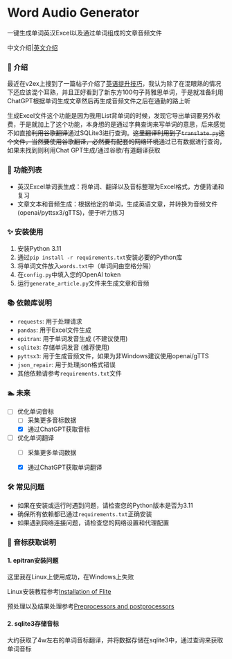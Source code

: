 # Word Audio Generator
一键生成单词英汉Excel以及通过单词组成的文章音频文件

中文介绍|[英文介绍](https://github.com/datehoer/WordAudioGenerator/blob/main/readme_en.md)

### 💬 介绍
最近在v2ex上搜到了一篇帖子介绍了[英语提升技巧](https://www.v2ex.com/t/940277)，我认为除了在混眼熟的情况下还应该混个耳熟，并且正好看到了新东方100句子背雅思单词，于是就准备利用ChatGPT根据单词生成文章然后再生成音频文件之后在通勤的路上听

生成Excel文件这个功能是因为我用List背单词的时候，发现它导出单词要另外收费，于是就加上了这个功能，本身想的是通过字典查询来写单词的意思，后来感觉不如直接~~利用谷歌翻译~~通过SQLite3进行查询。~~这里翻译利用到了`translate.py`这个文件，当然要使用谷歌翻译，必然要有配套的网络环境~~通过已有数据进行查询，如果未找到则利用Chat GPT生成/通过谷歌/有道翻译获取

### 🚀 功能列表
- 英汉Excel单词表生成：将单词、翻译以及音标整理为Excel格式，方便背诵和复习
- 文章文本和音频生成：根据给定的单词，生成英语文章，并转换为音频文件(openai/pyttsx3/gTTS)，便于听力练习

### ✨ 安装使用
1. 安装Python 3.11
2. 通过`pip install -r requirements.txt`安装必要的Python库
3. 将单词文件放入`words.txt`中（单词间由空格分隔）
4. 在`config.py`中填入您的OpenAI token
5. 运行`generate_article.py`文件来生成文章和音频

### 📚 依赖库说明

- `requests`: 用于处理请求
- `pandas`: 用于Excel文件生成
- `epitran`: 用于单词发音生成 (不建议使用)
- `sqlite3`: 存储单词发音 (推荐使用)
- `pyttsx3`: 用于生成音频文件，如果为非Windows建议使用openai/gTTS
- `json_repair`: 用于处理json格式错误
- 其他依赖请参考`requirements.txt`文件


### 🏊 未来
- [ ] 优化单词音标
  - [ ] 采集更多音标数据
  - [x] 通过ChatGPT获取音标
- [ ] 优化单词翻译
  - [ ] 采集更多单词数据
  - [x] 通过ChatGPT获取单词翻译


### 🛠️ 常见问题

- 如果在安装或运行时遇到问题，请检查您的Python版本是否为3.11
- 确保所有依赖都已通过`requirements.txt`正确安装
- 如果遇到网络连接问题，请检查您的网络设置和代理配置

### 📜 音标获取说明
#### 1. epitran安装问题

这里我在Linux上使用成功，在Windows上失败

Linux安装教程参考[Installation of Flite](https://github.com/dmort27/epitran?tab=readme-ov-file#installation-of-flite-for-english-g2p)

预处理以及结果处理参考[Preprocessors and postprocessors](https://github.com/dmort27/epitran?tab=readme-ov-file#preprocesssors-and-postprocessors)
#### 2. sqlite3存储音标
大约获取了4w左右的单词音标翻译，并将数据存储在sqlite3中，通过查询来获取单词音标
